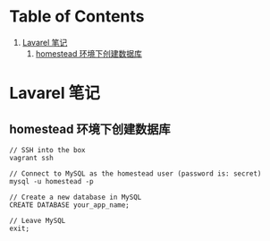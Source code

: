 
# Table of Contents

1.  [Lavarel 笔记](#orgc7ab2c5)
    1.  [homestead 环境下创建数据库](#org593c1a4)


<a id="orgc7ab2c5"></a>

# Lavarel 笔记


<a id="org593c1a4"></a>

## homestead 环境下创建数据库

    // SSH into the box
    vagrant ssh
    
    // Connect to MySQL as the homestead user (password is: secret)
    mysql -u homestead -p
    
    // Create a new database in MySQL
    CREATE DATABASE your_app_name;
    
    // Leave MySQL
    exit;


